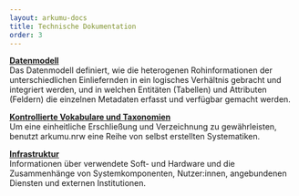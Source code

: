 ```yaml
---
layout: arkumu-docs
title: Technische Dokumentation
order: 3
---
```





[**Datenmodell**](/technische-dokumentation/datenmodell)\
Das Datenmodell definiert, wie die heterogenen Rohinformationen der unterschiedlichen Einliefernden in ein logisches Verhältnis gebracht und integriert werden, und in welchen Entitäten (Tabellen) und Attributen (Feldern) die einzelnen Metadaten erfasst und verfügbar gemacht werden.

[**Kontrollierte Vokabulare und Taxonomien**](/technische-dokumentation/kontrollierte-vokabulare-und-taxonomien/)\
Um eine einheitliche Erschließung und Verzeichnung zu gewährleisten, benutzt arkumu.nrw eine Reihe von selbst erstellten Systematiken.

[**Infrastruktur**](/technische-dokumentation/infrastruktur)\
Informationen über verwendete Soft- und Hardware und die Zusammenhänge von Systemkomponenten, Nutzer:innen, angebundenen Diensten und externen Institutionen.
